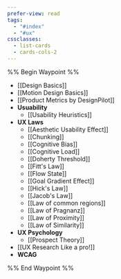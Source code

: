 ```yaml
---
prefer-view: read
tags:
  - "#index"
  - "#ux"
cssclasses:
  - list-cards
  - cards-cols-2
---
```

%% Begin Waypoint %%
- [[Design Basics]]
- [[Motion Design Basics]]
- [[Product Metrics by DesignPilot]]
- **Usuability**
	- [[Usability Heuristics]]
- **UX Laws**
	- [[Aesthetic Usability Effect]]
	- [[Chunking]]
	- [[Cognitive Bias]]
	- [[Cognitive Load]]
	- [[Doherty Threshold]]
	- [[Fitt's Law]]
	- [[Flow State]]
	- [[Goal Gradient Effect]]
	- [[Hick's Law]]
	- [[Jacob's Law]]
	- [[Law of common regions]]
	- [[Law of Pragnanz]]
	- [[Law of Proximity]]
	- [[Law of Similarity]]
- **UX Psychology**
	- [[Prospect Theory]]
- [[UX Research Like a pro!]]
- **WCAG**

%% End Waypoint %%